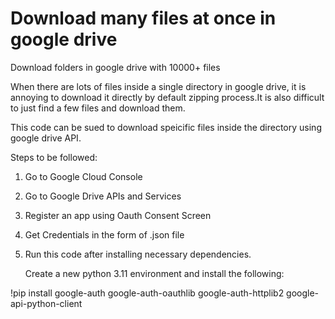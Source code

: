 # Download many files at once in google drive
Download folders in google drive with 10000+ files

When there are lots of files inside a single directory in google drive, it is annoying to download it directly by default zipping process.It is also difficult to just find a few files and download them.

This code can be sued to download speicific files inside the directory using google drive API.

Steps to be followed:
1. Go to Google Cloud Console
2. Go to Google Drive APIs and Services
3. Register an app using Oauth Consent Screen
4. Get Credentials in the form of .json file
5. Run this code after installing necessary dependencies.


   Create a new python 3.11 environment and install the following:
   
!pip install google-auth google-auth-oauthlib google-auth-httplib2 google-api-python-client
